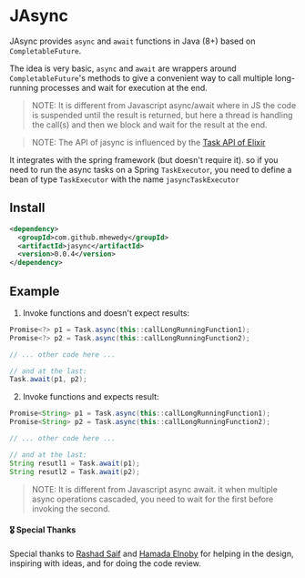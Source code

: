 # JAsync

JAsync provides `async` and `await` functions in Java (8+) based on `CompletableFuture`.

The idea is very basic, `async` and `await` are wrappers around `CompletableFuture`'s methods to give a convenient way to
call multiple long-running processes and wait for execution at the end.

>NOTE: It is different from Javascript async/await where in JS the code is suspended until the result is returned, but here a thread is handling the call(s) and then we block and wait for the result at the end.

>NOTE: The API of jasync is influenced by the [Task API of Elixir](https://hexdocs.pm/elixir/1.13/Task.html)

It integrates with the spring framework (but doesn't require it). so if you need to run the async tasks on a
Spring `TaskExecutor`, you need to define a bean of type `TaskExecutor` with the name `jasyncTaskExecutor`

## Install
```xml
<dependency>
  <groupId>com.github.mhewedy</groupId>
  <artifactId>jasync</artifactId>
  <version>0.0.4</version>
</dependency>
```

## Example

1. Invoke functions and doesn't expect results:

```java
Promise<?> p1 = Task.async(this::callLongRunningFunction1);
Promise<?> p2 = Task.async(this::callLongRunningFunction2);

// ... other code here ...

// and at the last:
Task.await(p1, p2);
```

2. Invoke functions and expects result:

```java
Promise<String> p1 = Task.async(this::callLongRunningFunction1);
Promise<String> p2 = Task.async(this::callLongRunningFunction2);

// ... other code here ...

// and at the last:
String resutl1 = Task.await(p1);
String resutl2 = Task.await(p2);
```

> NOTE: It is different from Javascript async await. it when multiple async operations cascaded, you need to wait for the first before invoking the second.


#### 🎖 Special Thanks

Special thanks to [Rashad Saif](https://github.com/rashadsaif) and [Hamada Elnoby](https://github.com/hamadaelnopy) for helping in the design, inspiring with ideas, and for doing the code review.  
